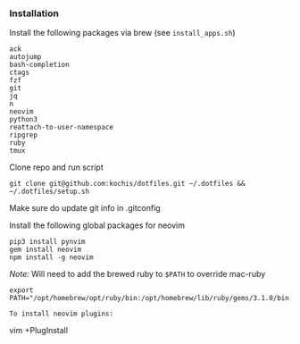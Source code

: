 ### Installation

Install the following packages via brew (see `install_apps.sh`)
```
ack
autojump
bash-completion
ctags
fzf
git
jq
n
neovim
python3
reattach-to-user-namespace
ripgrep
ruby
tmux
```

Clone repo and run script

`git clone git@github.com:kochis/dotfiles.git ~/.dotfiles && ~/.dotfiles/setup.sh`

Make sure do update git info in .gitconfig

Install the following global packages for neovim
```
pip3 install pynvim
gem install neovim
npm install -g neovim
```

*Note:* Will need to add the brewed ruby to `$PATH` to override mac-ruby
```
export PATH="/opt/homebrew/opt/ruby/bin:/opt/homebrew/lib/ruby/gems/3.1.0/bin:$PATH"

To install neovim plugins:
```
vim +PlugInstall
```
